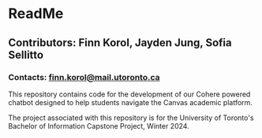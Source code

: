# ReadMe

## Contributors: Finn Korol, Jayden Jung, Sofia Sellitto

### Contacts: finn.korol@mail.utoronto.ca

This repository contains code for the development of our Cohere powered chatbot designed to help students navigate the Canvas academic platform. 

The project associated with this repository is for the University of Toronto's Bachelor of Information Capstone Project, Winter 2024. 